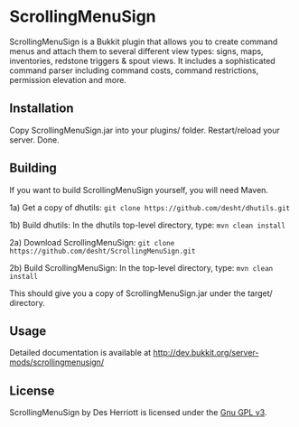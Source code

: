 # ScrollingMenuSign 

ScrollingMenuSign is a Bukkit plugin that allows you to create command menus and attach them to several different view
types: signs, maps, inventories, redstone triggers & spout views.  It includes a sophisticated command parser including
command costs, command restrictions, permission elevation and more.

## Installation

Copy ScrollingMenuSign.jar into your plugins/ folder.  Restart/reload your server.  Done.

## Building

If you want to build ScrollingMenuSign yourself, you will need Maven.

1a) Get a copy of dhutils: `git clone https://github.com/desht/dhutils.git`

1b) Build dhutils:  In the dhutils top-level directory, type: `mvn clean install`

2a) Download ScrollingMenuSign: `git clone https://github.com/desht/ScrollingMenuSign.git`

2b) Build ScrollingMenuSign: In the top-level directory, type: `mvn clean install`

This should give you a copy of ScrollingMenuSign.jar under the target/ directory.

## Usage

Detailed documentation is available at http://dev.bukkit.org/server-mods/scrollingmenusign/

## License

ScrollingMenuSign by Des Herriott is licensed under the [Gnu GPL v3](http://www.gnu.org/licenses/gpl-3.0.html).

